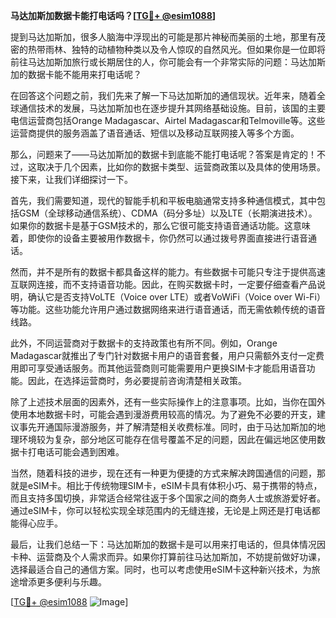 **马达加斯加数据卡能打电话吗？[[TG💪+ @esim1088](https://t.me/s/esim1088)]**

提到马达加斯加，很多人脑海中浮现出的可能是那片神秘而美丽的土地，那里有茂密的热带雨林、独特的动植物种类以及令人惊叹的自然风光。但如果你是一位即将前往马达加斯加旅行或长期居住的人，你可能会有一个非常实际的问题：马达加斯加的数据卡能不能用来打电话呢？

在回答这个问题之前，我们先来了解一下马达加斯加的通信现状。近年来，随着全球通信技术的发展，马达加斯加也在逐步提升其网络基础设施。目前，该国的主要电信运营商包括Orange Madagascar、Airtel Madagascar和Telmoville等。这些运营商提供的服务涵盖了语音通话、短信以及移动互联网接入等多个方面。

那么，问题来了——马达加斯加的数据卡到底能不能打电话呢？答案是肯定的！不过，这取决于几个因素，比如你的数据卡类型、运营商政策以及具体的使用场景。接下来，让我们详细探讨一下。

首先，我们需要知道，现代的智能手机和平板电脑通常支持多种通信模式，其中包括GSM（全球移动通信系统）、CDMA（码分多址）以及LTE（长期演进技术）。如果你的数据卡是基于GSM技术的，那么它很可能支持语音通话功能。这意味着，即使你的设备主要被用作数据卡，你仍然可以通过拨号界面直接进行语音通话。

然而，并不是所有的数据卡都具备这样的能力。有些数据卡可能只专注于提供高速互联网连接，而不支持语音功能。因此，在购买数据卡时，一定要仔细查看产品说明，确认它是否支持VoLTE（Voice over LTE）或者VoWiFi（Voice over Wi-Fi）等功能。这些功能允许用户通过数据网络来进行语音通话，而无需依赖传统的语音线路。

此外，不同运营商对于数据卡的支持政策也有所不同。例如，Orange Madagascar就推出了专门针对数据卡用户的语音套餐，用户只需额外支付一定费用即可享受通话服务。而其他运营商则可能需要用户更换SIM卡才能启用语音功能。因此，在选择运营商时，务必要提前咨询清楚相关政策。

除了上述技术层面的因素外，还有一些实际操作上的注意事项。比如，当你在国外使用本地数据卡时，可能会遇到漫游费用较高的情况。为了避免不必要的开支，建议事先开通国际漫游服务，并了解清楚相关收费标准。同时，由于马达加斯加的地理环境较为复杂，部分地区可能存在信号覆盖不足的问题，因此在偏远地区使用数据卡打电话可能会遇到困难。

当然，随着科技的进步，现在还有一种更为便捷的方式来解决跨国通信的问题，那就是eSIM卡。相比于传统物理SIM卡，eSIM卡具有体积小巧、易于携带的特点，而且支持多国切换，非常适合经常往返于多个国家之间的商务人士或旅游爱好者。通过eSIM卡，你可以轻松实现全球范围内的无缝连接，无论是上网还是打电话都能得心应手。

最后，让我们总结一下：马达加斯加的数据卡是可以用来打电话的，但具体情况因卡种、运营商及个人需求而异。如果你打算前往马达加斯加，不妨提前做好功课，选择最适合自己的通信方案。同时，也可以考虑使用eSIM卡这种新兴技术，为旅途增添更多便利与乐趣。

[[TG💪+ @esim1088](https://t.me/s/esim1088) ![Image](https://i.postimg.cc/4NQfJmqS/Snipaste-2025-05-13-00-14-12.png)]